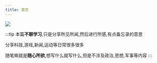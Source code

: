 ```yaml
---
title: 首页
---
```


![](/log/1.jpg)

:::tip
本篇**不聊学习**,只是分享所见所闻,然后进行所感,有点备忘录的意思

分享科技,游戏,新闻,运动等日常很多很多

随笔嘛就是**随心所欲**,想写什么就写什么,但是不涉及政治,思想,军事等内容
:::
